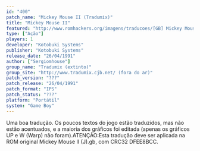 ```yaml
---
id: "400"
patch_name: "Mickey Mouse II (Tradumix)"
title: "Mickey Mouse II"
featured: "http://www.romhackers.org/imagens/traducoes/[GB] Mickey Mouse II - Tradumix - 1.png"
type: ["Ação"]
players: 1
developer: "Kotobuki Systems"
publisher: "Kotobuki Systems"
release_date: "26/04/1991"
author: ["Sergiomhouse"]
group_name: "Tradumix (extinto)"
group_site: "http://www.tradumix.cjb.net/ (fora do ar)"
patch_version: "???"
patch_release: "26/04/1991"
patch_format: "IPS"
patch_status: "???"
platform: "Portátil"
system: "Game Boy"
---
```


Uma boa tradução. Os poucos textos do jogo estão traduzidos, mas não estão acentuados, e a maioria dos gráficos foi editada (apenas os gráficos UP e W (Warp) não foram).ATENÇÃO:Esta tradução deve ser aplicada na ROM original Mickey Mouse II (J).gb, com CRC32 DFEE8BCC.